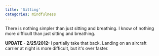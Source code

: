 ```yaml
---
title: 'Sitting'
categories: mindfulness
---
```

There is nothing simpler than just sitting and breathing. I know of nothing more difficult than just sitting and breathing.

**UPDATE - 2/25/2012:** I partially take that back. Landing on an aircraft carrier at night is more difficult, but it's over faster.